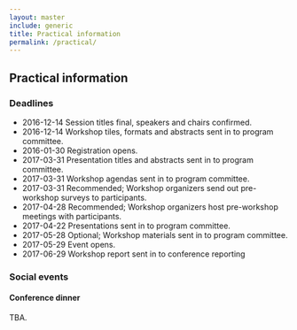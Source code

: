 ```yaml
---
layout: master
include: generic
title: Practical information
permalink: /practical/
---
```


## Practical information

### Deadlines

* 2016-12-14 Session titles final, speakers and chairs confirmed.
* 2016-12-14 Workshop tiles, formats and abstracts sent in to program committee.
* 2016-01-30 Registration opens.
* 2017-03-31 Presentation titles and abstracts sent in to program committee.
* 2017-03-31 Workshop agendas sent in to program committee.
* 2017-03-31 Recommended; Workshop organizers send out pre-workshop surveys to participants.
* 2017-04-28 Recommended; Workshop organizers host pre-workshop meetings with participants.
* 2017-04-22 Presentations sent in to program committee.
* 2017-05-28 Optional; Workshop materials sent in to program committee.
* 2017-05-29 Event opens.
* 2017-06-29 Workshop report sent in to conference reporting

### Social events

#### Conference dinner
TBA.
